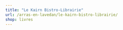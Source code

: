 ```yaml
---
title: "Le Kairn Bistro-Librairie"
url: /arras-en-lavedan/le-kairn-bistro-librairie/
shop: livres
---
```

